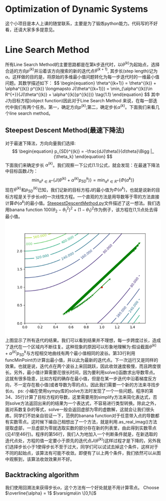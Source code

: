 # Optimization of Dynamic Systems
这个小项目是本人上课的随堂联系，主要是为了锻炼python能力。代码写的不好看，还请大家多多提意见。
# Line Search Method
所有Line Search Method的主要思路都是在第k步迭代时，以$\theta^{(k)}$为起始点，选择合适的方向$p^{(k)}$并沿着该方向搜索的新的迭代点$\theta^{(k+1)}$, 其步长(step length)记为$\alpha$。这样做的目的是，将原始的多维最小值问题转化为每一步迭代时的一维最小值问题。其数学描述如下：
$$
\begin{equation}
\theta^{(k+1)} = \theta^{(k)} + \alpha^{(k)} p^{(k)} \longmapsto J(\theta^{(k+1)}) = \min_{\alpha^{(k)}\in R^{+}}{J(\theta^{(k)} + \alpha^{(k)}p^{(k)})\}
\tag{1.1}
\end{equation}
$$
其中J为目标方程(object function)因此对于Line Search Method 来说，在每一部迭代中我们有两个任务。第一，确定方向$p^{(k)}$;第二，确定步长$\alpha^{(k)}$。下面我们来看几个line search method。
## Steepest Descent Method(最速下降法)
对于最速下降法，方向向量我们选择:
$$
\begin{equation}
p_{SD}^{(k)} = -\frac{dJ(\theta)}{d\theta}\Bigg |_ {\theta_k}
\end{equation}
$$
下面我们来确定步长 $\alpha^{(k)}$。我们观察一下公式$(1.1)$公式，就会发现：在最速下降法中目标函数J为：
$$
\begin{equation}
\min_{\alpha^{k}\in R^+}\lbrace J(\theta^{(k)}+\alpha^{(k)}p_{SD}^{k})\rbrace = \min_{\alpha^{k}\in R^+}\lbrace\Phi(\alpha^{k})\rbrace 
\end{equation}
$$
现在$\theta^{(k)}$和$p_{SD}^{(k)}$已知，我们记新的目标方程J的最小值为$\Phi(\alpha^k)$，也就是说新的目标方程是关于步长$\alpha$的一次线性方程。一个直观的方法是用导数等于零的方法直接计算$\Phi(\alpha^k)$的最小值。[SteepestDescentMethod.py](https://github.com/FahrerFeng/Optimization-of-Dynamic-Systems-/blob/master/SteepestDescentMethod.py)文件描述了这一想法。我们选用banana function $100(\theta_2-\theta_1^2)^2+(1-\theta_1)^2$作为例子，该方程在(1,1)点处去得最小值。
![](https://github.com/FahrerFeng/Optimization-of-Dynamic-Systems-/blob/master/SDForiginal.png)
<br>上图显示了所有迭代的结果。我们可以看到结果并不理想，每一步跨度过长，造成了迭代在一个区域内不断往复。这种现象的原因可以形象地理解为:假设截面$\theta^{(k)}+\alpha^{(k)}p_{SD}^{k}$与方程相交地曲线有两个最小值相同的波谷。第33行利用funcMinPoint(f)计算出最小值，并以此为最新的迭代点。下一次运行又是同样的效果。也就是说，迭代点在两个波谷上来回跳跃，因此收敛速度极慢，而且跨度很长。另外，最小值计算需要花很长时间，因为要利用solve()函数求出导数零点。这就有很多隐患，比如方程的确存在最小值，但是在某一步迭代中沿着梯度反方向，不一定存在极小值(或者导数为零的点)。因此我们需要一个新的方法来寻找步长$\alpha$。
ps: 小编在使用sympy库的solve方法时发现了一个一些问题。程序的第34、35行计算了目标方程的导数，这里需要用到simplify方法来简化表达式，否则solve方法返回出来的的结果为一个表达式，不容易进行类型转换。除此之外，面对系数复杂的等式，solve一般会返回虚部为零的虚数解，这就会让我们很头疼。同学们不妨亲自验证一下，范例的banana function对于任意带入点的导数都有实数零点。这时候下编自己相想出了一个方法，就是利用.as_real_imag()方法提取虚部，一旦虚部为零就选取实数的部分存在新的列表里，由此得到实数零点(见41至46行)。程序的第56行，我们人为地加入一个判断条件就是，在新选取的迭代点处，方程的值一定要小于原先的迭代点$J(\theta^{(k)})$这样过程才是下降的，另外我们选择步长小于1使得步长不至于过大，同学们可以试试去掉这个条件，这样对于不同的起始点，该算法有可能不收敛。即便有了以上两个条件，我们依然可以从图中观察到，该算法收敛效果并不好。
## Backtracking algorithm
我们使用回溯法来获得步长$\alpha$，这个方法有一个好处就是不用计算零点。
Choose $\overline{\alpha} = 1$ $\varsigma\in \[0,1\]$

